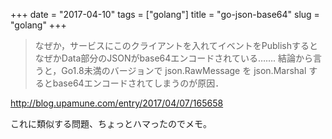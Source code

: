 +++
date = "2017-04-10"
tags = ["golang"]
title = "go-json-base64"
slug = "golang"
+++

> なぜか，サービスにこのクライアントを入れてイベントをPublishするとなぜかData部分のJSONがbase64エンコードされている……. 結論から言うと，Go1.8未満のバージョンで json.RawMessage を json.Marshal するとbase64エンコードされてしまうのが原因．	  

http://blog.upamune.com/entry/2017/04/07/165658

これに類似する問題、ちょっとハマったのでメモ。
	  
